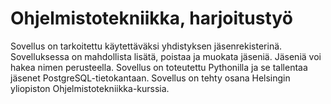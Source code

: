 # Ohjelmistotekniikka, harjoitustyö

Sovellus on tarkoitettu käytettäväksi yhdistyksen jäsenrekisterinä. Sovelluksessa on mahdollista lisätä, poistaa ja muokata jäseniä. Jäseniä voi hakea nimen perusteella. Sovellus on toteutettu Pythonilla ja se tallentaa jäsenet PostgreSQL-tietokantaan. Sovellus on tehty osana Helsingin yliopiston Ohjelmistotekniikka-kurssia.
